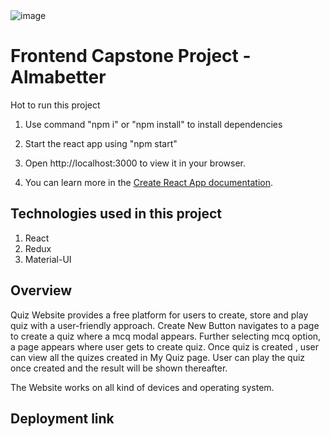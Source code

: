 <img src="https://www.google.com/url?sa=i&url=https%3A%2F%2Fwww.cnbctv18.com%2Fquiz-list%2F&psig=AOvVaw0Dm5guCrkezD1YtQ3cJOGB&ust=1669899036564000&source=images&cd=vfe&ved=0CBAQjRxqFwoTCJCZ2uj41fsCFQAAAAAdAAAAABAE" alt="image"/>

# Frontend Capstone Project - Almabetter

Hot to run this project

1. Use command "npm i" or "npm install" to install dependencies

2. Start the react app using "npm start"

3. Open http://localhost:3000 to view it in your browser.

4. You can learn more in the [Create React App documentation](https://facebook.github.io/create-react-app/docs/getting-started).

## Technologies used in this project

1. React
2. Redux
3. Material-UI

## Overview

Quiz Website provides a free platform for users to create, store and play quiz with a user-friendly approach.
Create New Button navigates to a page to create a quiz where a mcq modal appears.
Further selecting mcq option, a page appears where user gets to create quiz.
Once quiz is created , user can view all the quizes created in My Quiz page.
User can play the quiz once created and the result will be shown thereafter.

The Website works on all kind of devices and operating system.

## Deployment link

